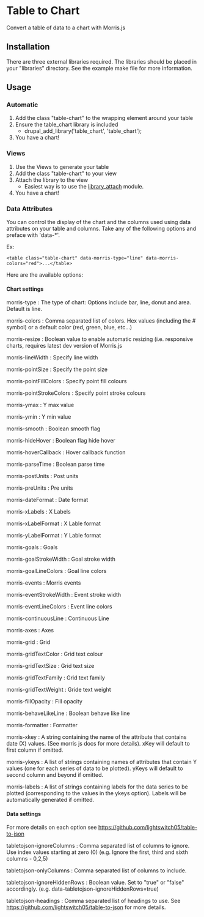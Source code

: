 Table to Chart
==============

Convert a table of data to a chart with Morris.js

Installation
------------

There are three external libraries required. The libraries should be placed in your "libraries" directory.
See the example make file for more information.

Usage
-----

### Automatic
1. Add the class "table-chart" to the wrapping element around your table
2. Ensure the table_chart library is included
    - drupal_add_library('table_chart', 'table_chart');
3. You have a chart!

### Views
1. Use the Views to generate your table
2. Add the class "table-chart" to your view
3. Attach the library to the view
    - Easiest way is to use the [library_attach](https://drupal.org/project/library_attach) module.
4. You have a chart!

### Data Attributes

You can control the display of the chart and the columns used using data attributes on your table and columns.
Take any of the following options and preface with 'data-*'.

Ex:

````
<table class="table-chart" data-morris-type="line" data-morris-colors="red">...</table>
````

Here are the available options:

#### Chart settings
morris-type
: The type of chart: Options include bar, line, donut and area. Default is line.

morris-colors
: Comma separated list of colors. Hex values (including the # symbol) or a default color (red, green, blue, etc...)

morris-resize
: Boolean value to enable automatic resizing (i.e. responsive charts, requires latest dev version of Morris.js

morris-lineWidth
: Specify line width

morris-pointSize
: Specify the point size

morris-pointFillColors
: Specify point fill colours

morris-pointStrokeColors
: Specify point stroke colours

morris-ymax
: Y max value

morris-ymin
: Y min value

morris-smooth
: Boolean smooth flag

morris-hideHover
: Boolean flag hide hover

morris-hoverCallback
: Hover callback function

morris-parseTime
: Boolean parse time

morris-postUnits
: Post units

morris-preUnits
: Pre units

morris-dateFormat
: Date format

morris-xLabels
: X Labels

morris-xLabelFormat
: X Lable format

morris-yLabelFormat
: Y Lable format

morris-goals
: Goals

morris-goalStrokeWidth
: Goal stroke width

morris-goalLineColors
: Goal line colors

morris-events
: Morris events

morris-eventStrokeWidth
: Event stroke width

morris-eventLineColors
: Event line colors

morris-continuousLine
: Continuous Line

morris-axes
: Axes

morris-grid
: Grid

morris-gridTextColor
: Grid text colour

morris-gridTextSize
: Grid text size

morris-gridTextFamily
: Grid text family

morris-gridTextWeight
: Gride text weight

morris-fillOpacity
: Fill opacity

morris-behaveLikeLine
: Boolean behave like line

morris-formatter
: Formatter

morris-xkey
: A string containing the name of the attribute that contains date (X) values. (See morris js docs for more details). xKey will default to first column if omitted.

morris-ykeys
: A list of strings containing names of attributes that contain Y values (one for each series of data to be plotted). yKeys will default to second column and beyond if omitted.

morris-labels
: A list of strings containing labels for the data series to be plotted (corresponding to the values in the ykeys option). Labels will be automatically generated if omitted.

#### Data settings
For more details on each option see https://github.com/lightswitch05/table-to-json

tabletojson-ignoreColumns
: Comma separated list of columns to ignore. Use index values starting at zero (0) (e.g. Ignore the first, third and sixth columns - 0,2,5)

tabletojson-onlyColumns
: Comma separated list of columns to include.

tabletojson-ignoreHiddenRows
: Boolean value. Set to "true" or "false" accordingly. (e.g. data-tabletojson-ignoreHiddenRows=true)

tabletojson-headings
: Comma separated list of headings to use. See https://github.com/lightswitch05/table-to-json for more details.